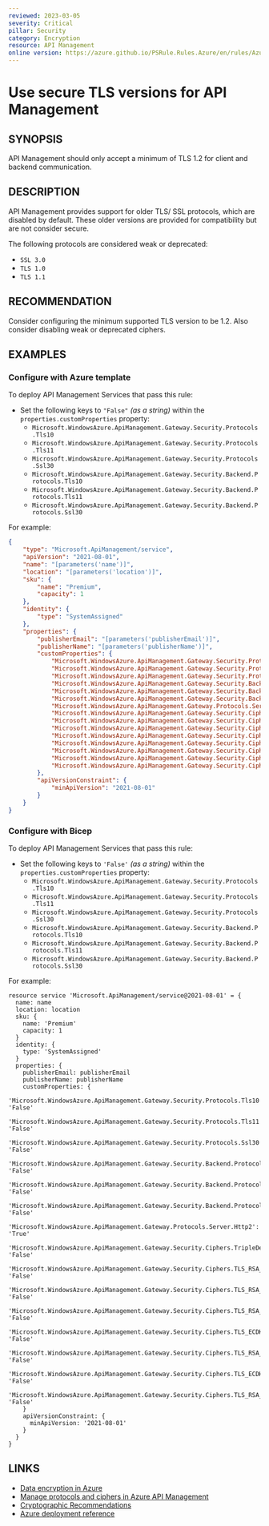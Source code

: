 ```yaml
---
reviewed: 2023-03-05
severity: Critical
pillar: Security
category: Encryption
resource: API Management
online version: https://azure.github.io/PSRule.Rules.Azure/en/rules/Azure.APIM.Protocols/
---
```


# Use secure TLS versions for API Management

## SYNOPSIS

API Management should only accept a minimum of TLS 1.2 for client and backend communication.

## DESCRIPTION

API Management provides support for older TLS/ SSL protocols, which are disabled by default.
These older versions are provided for compatibility but are not consider secure.

The following protocols are considered weak or deprecated:

- `SSL 3.0`
- `TLS 1.0`
- `TLS 1.1`

## RECOMMENDATION

Consider configuring the minimum supported TLS version to be 1.2.
Also consider disabling weak or deprecated ciphers.

## EXAMPLES

### Configure with Azure template

To deploy API Management Services that pass this rule:

- Set the following keys to `"False"` _(as a string)_ within the `properties.customProperties` property:
  - `Microsoft.WindowsAzure.ApiManagement.Gateway.Security.Protocols.Tls10`
  - `Microsoft.WindowsAzure.ApiManagement.Gateway.Security.Protocols.Tls11`
  - `Microsoft.WindowsAzure.ApiManagement.Gateway.Security.Protocols.Ssl30`
  - `Microsoft.WindowsAzure.ApiManagement.Gateway.Security.Backend.Protocols.Tls10`
  - `Microsoft.WindowsAzure.ApiManagement.Gateway.Security.Backend.Protocols.Tls11`
  - `Microsoft.WindowsAzure.ApiManagement.Gateway.Security.Backend.Protocols.Ssl30`

For example:

```json
{
    "type": "Microsoft.ApiManagement/service",
    "apiVersion": "2021-08-01",
    "name": "[parameters('name')]",
    "location": "[parameters('location')]",
    "sku": {
        "name": "Premium",
        "capacity": 1
    },
    "identity": {
        "type": "SystemAssigned"
    },
    "properties": {
        "publisherEmail": "[parameters('publisherEmail')]",
        "publisherName": "[parameters('publisherName')]",
        "customProperties": {
            "Microsoft.WindowsAzure.ApiManagement.Gateway.Security.Protocols.Tls10": "False",
            "Microsoft.WindowsAzure.ApiManagement.Gateway.Security.Protocols.Tls11": "False",
            "Microsoft.WindowsAzure.ApiManagement.Gateway.Security.Protocols.Ssl30": "False",
            "Microsoft.WindowsAzure.ApiManagement.Gateway.Security.Backend.Protocols.Tls10": "False",
            "Microsoft.WindowsAzure.ApiManagement.Gateway.Security.Backend.Protocols.Tls11": "False",
            "Microsoft.WindowsAzure.ApiManagement.Gateway.Security.Backend.Protocols.Ssl30": "False",
            "Microsoft.WindowsAzure.ApiManagement.Gateway.Protocols.Server.Http2": "True",
            "Microsoft.WindowsAzure.ApiManagement.Gateway.Security.Ciphers.TripleDes168": "False",
            "Microsoft.WindowsAzure.ApiManagement.Gateway.Security.Ciphers.TLS_RSA_WITH_AES_128_CBC_SHA": "False",
            "Microsoft.WindowsAzure.ApiManagement.Gateway.Security.Ciphers.TLS_RSA_WITH_AES_256_CBC_SHA": "False",
            "Microsoft.WindowsAzure.ApiManagement.Gateway.Security.Ciphers.TLS_RSA_WITH_AES_128_CBC_SHA256": "False",
            "Microsoft.WindowsAzure.ApiManagement.Gateway.Security.Ciphers.TLS_ECDHE_RSA_WITH_AES_256_CBC_SHA": "False",
            "Microsoft.WindowsAzure.ApiManagement.Gateway.Security.Ciphers.TLS_RSA_WITH_AES_256_CBC_SHA256": "False",
            "Microsoft.WindowsAzure.ApiManagement.Gateway.Security.Ciphers.TLS_ECDHE_RSA_WITH_AES_128_CBC_SHA": "False",
            "Microsoft.WindowsAzure.ApiManagement.Gateway.Security.Ciphers.TLS_RSA_WITH_AES_128_GCM_SHA256": "False"
        },
        "apiVersionConstraint": {
            "minApiVersion": "2021-08-01"
        }
    }
}
```

### Configure with Bicep

To deploy API Management Services that pass this rule:

- Set the following keys to `'False'` _(as a string)_ within the `properties.customProperties` property:
  - `Microsoft.WindowsAzure.ApiManagement.Gateway.Security.Protocols.Tls10`
  - `Microsoft.WindowsAzure.ApiManagement.Gateway.Security.Protocols.Tls11`
  - `Microsoft.WindowsAzure.ApiManagement.Gateway.Security.Protocols.Ssl30`
  - `Microsoft.WindowsAzure.ApiManagement.Gateway.Security.Backend.Protocols.Tls10`
  - `Microsoft.WindowsAzure.ApiManagement.Gateway.Security.Backend.Protocols.Tls11`
  - `Microsoft.WindowsAzure.ApiManagement.Gateway.Security.Backend.Protocols.Ssl30`

For example:

```bicep
resource service 'Microsoft.ApiManagement/service@2021-08-01' = {
  name: name
  location: location
  sku: {
    name: 'Premium'
    capacity: 1
  }
  identity: {
    type: 'SystemAssigned'
  }
  properties: {
    publisherEmail: publisherEmail
    publisherName: publisherName
    customProperties: {
      'Microsoft.WindowsAzure.ApiManagement.Gateway.Security.Protocols.Tls10': 'False'
      'Microsoft.WindowsAzure.ApiManagement.Gateway.Security.Protocols.Tls11': 'False'
      'Microsoft.WindowsAzure.ApiManagement.Gateway.Security.Protocols.Ssl30': 'False'
      'Microsoft.WindowsAzure.ApiManagement.Gateway.Security.Backend.Protocols.Tls10': 'False'
      'Microsoft.WindowsAzure.ApiManagement.Gateway.Security.Backend.Protocols.Tls11': 'False'
      'Microsoft.WindowsAzure.ApiManagement.Gateway.Security.Backend.Protocols.Ssl30': 'False'
      'Microsoft.WindowsAzure.ApiManagement.Gateway.Protocols.Server.Http2': 'True'
      'Microsoft.WindowsAzure.ApiManagement.Gateway.Security.Ciphers.TripleDes168': 'False'
      'Microsoft.WindowsAzure.ApiManagement.Gateway.Security.Ciphers.TLS_RSA_WITH_AES_128_CBC_SHA': 'False'
      'Microsoft.WindowsAzure.ApiManagement.Gateway.Security.Ciphers.TLS_RSA_WITH_AES_256_CBC_SHA': 'False'
      'Microsoft.WindowsAzure.ApiManagement.Gateway.Security.Ciphers.TLS_RSA_WITH_AES_128_CBC_SHA256': 'False'
      'Microsoft.WindowsAzure.ApiManagement.Gateway.Security.Ciphers.TLS_ECDHE_RSA_WITH_AES_256_CBC_SHA': 'False'
      'Microsoft.WindowsAzure.ApiManagement.Gateway.Security.Ciphers.TLS_RSA_WITH_AES_256_CBC_SHA256': 'False'
      'Microsoft.WindowsAzure.ApiManagement.Gateway.Security.Ciphers.TLS_ECDHE_RSA_WITH_AES_128_CBC_SHA': 'False'
      'Microsoft.WindowsAzure.ApiManagement.Gateway.Security.Ciphers.TLS_RSA_WITH_AES_128_GCM_SHA256': 'False'
    }
    apiVersionConstraint: {
      minApiVersion: '2021-08-01'
    }
  }
}
```

## LINKS

- [Data encryption in Azure](https://learn.microsoft.com/azure/architecture/framework/security/design-storage-encryption#data-in-transit)
- [Manage protocols and ciphers in Azure API Management](https://learn.microsoft.com/azure/api-management/api-management-howto-manage-protocols-ciphers)
- [Cryptographic Recommendations](https://learn.microsoft.com/security/sdl/cryptographic-recommendations)
- [Azure deployment reference](https://learn.microsoft.com/azure/templates/microsoft.apimanagement/service)
